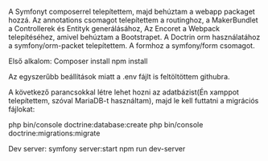 A Symfonyt composerrel telepítettem, majd behúztam a webapp packaget hozzá.
Az annotations csomagot telepítettem a routinghoz, a MakerBundlet a Controllerek és Entityk generálásához,
Az Encoret a Webpack telepítéséhez, amivel behúztam a Bootstrapet.
A Doctrin orm használatához a symfony/orm-packet telepítettem.
A formhoz a symfony/form csomagot.

Első alkalom:
Composer install
npm install

Az egyszerűbb beállítások miatt a .env fájlt is feltöltöttem githubra.

A következő parancsokkal létre lehet hozni az adatbázist(Én xamppot telepítettem, szóval MariaDB-t használtam), majd le kell futtatni a migrációs fájlokat:

php bin/console doctrine:database:create
php bin/console doctrine:migrations:migrate

Dev server:
symfony server:start
npm run dev-server
